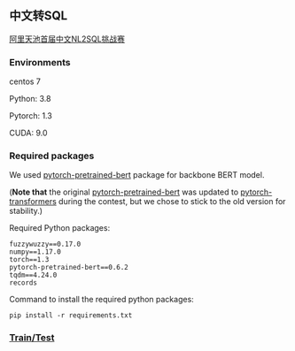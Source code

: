 ## 中文转SQL
[阿里天池首届中文NL2SQL挑战赛](https://tianchi.aliyun.com/competition/entrance/231716/introduction) 

### Environments
centos 7

Python: 3.8

Pytorch: 1.3 

CUDA: 9.0

### Required packages
We used [pytorch-pretrained-bert](https://pypi.org/project/pytorch-pretrained-bert/) package for backbone BERT model. 

(**Note that** the original [pytorch-pretrained-bert](https://pypi.org/project/pytorch-pretrained-bert/) was updated to [pytorch-transformers](https://github.com/huggingface/pytorch-transformers) during the contest, but we chose to stick to the old version for stability.)

Required Python packages:
```
fuzzywuzzy==0.17.0
numpy==1.17.0
torch==1.3
pytorch-pretrained-bert==0.6.2
tqdm==4.24.0
records 
```
Command to install the required python packages:
```
pip install -r requirements.txt
```

### [Train/Test](code/README.md)

